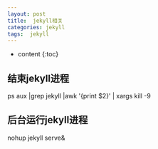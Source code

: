 ```yaml
---
layout: post
title:  jekyll相关
categories: jekyll
tags:  jekyll
---
```


* content
{:toc}

## 结束jekyll进程

ps aux |grep jekyll |awk '{print $2}' | xargs kill -9

## 后台运行jekyll进程

nohup jekyll serve&
